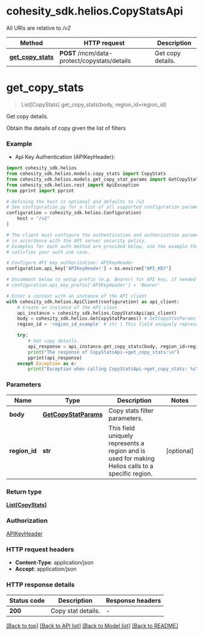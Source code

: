 # cohesity_sdk.helios.CopyStatsApi

All URIs are relative to */v2*

Method | HTTP request | Description
------------- | ------------- | -------------
[**get_copy_stats**](CopyStatsApi.md#get_copy_stats) | **POST** /mcm/data-protect/copystats/details | Get copy details.


# **get_copy_stats**
> List[CopyStats] get_copy_stats(body, region_id=region_id)

Get copy details.

Obtain the details of copy given the list of filters

### Example

* Api Key Authentication (APIKeyHeader):

```python
import cohesity_sdk.helios
from cohesity_sdk.helios.models.copy_stats import CopyStats
from cohesity_sdk.helios.models.get_copy_stat_params import GetCopyStatParams
from cohesity_sdk.helios.rest import ApiException
from pprint import pprint

# Defining the host is optional and defaults to /v2
# See configuration.py for a list of all supported configuration parameters.
configuration = cohesity_sdk.helios.Configuration(
    host = "/v2"
)

# The client must configure the authentication and authorization parameters
# in accordance with the API server security policy.
# Examples for each auth method are provided below, use the example that
# satisfies your auth use case.

# Configure API key authorization: APIKeyHeader
configuration.api_key['APIKeyHeader'] = os.environ["API_KEY"]

# Uncomment below to setup prefix (e.g. Bearer) for API key, if needed
# configuration.api_key_prefix['APIKeyHeader'] = 'Bearer'

# Enter a context with an instance of the API client
with cohesity_sdk.helios.ApiClient(configuration) as api_client:
    # Create an instance of the API class
    api_instance = cohesity_sdk.helios.CopyStatsApi(api_client)
    body = cohesity_sdk.helios.GetCopyStatParams() # GetCopyStatParams | Copy stats filter parameters.
    region_id = 'region_id_example' # str | This field uniquely represents a region and is used for making Helios calls to a specific region. (optional)

    try:
        # Get copy details.
        api_response = api_instance.get_copy_stats(body, region_id=region_id)
        print("The response of CopyStatsApi->get_copy_stats:\n")
        pprint(api_response)
    except Exception as e:
        print("Exception when calling CopyStatsApi->get_copy_stats: %s\n" % e)
```



### Parameters


Name | Type | Description  | Notes
------------- | ------------- | ------------- | -------------
 **body** | [**GetCopyStatParams**](GetCopyStatParams.md)| Copy stats filter parameters. | 
 **region_id** | **str**| This field uniquely represents a region and is used for making Helios calls to a specific region. | [optional] 

### Return type

[**List[CopyStats]**](CopyStats.md)

### Authorization

[APIKeyHeader](../README.md#APIKeyHeader)

### HTTP request headers

 - **Content-Type**: application/json
 - **Accept**: application/json

### HTTP response details

| Status code | Description | Response headers |
|-------------|-------------|------------------|
**200** | Copy stat details. |  -  |

[[Back to top]](#) [[Back to API list]](../README.md#documentation-for-api-endpoints) [[Back to Model list]](../README.md#documentation-for-models) [[Back to README]](../README.md)

